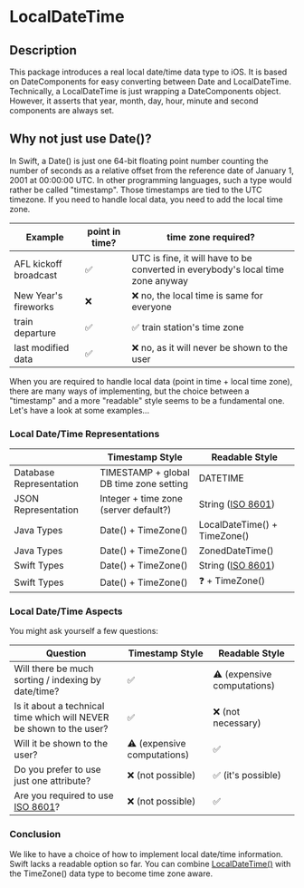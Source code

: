 # LocalDateTime

## Description

This package introduces a real local date/time data type to iOS. It is based on DateComponents for easy converting between Date and LocalDateTime. Technically, a LocalDateTime is just wrapping a DateComponents object. However, it asserts that year, month, day, hour, minute and second components are always set.

## Why not just use Date()?

In Swift, a Date() is just one 64-bit floating point number counting the number of seconds as a relative offset from the reference date of January 1, 2001 at 00:00:00 UTC. In other programming languages, such a type would rather be called "timestamp". Those timestamps are tied to the UTC timezone. If you need to handle local data, you need to add the local time zone.

| Example                  | point in time?  |  time zone required? |
|--------------------------|----------------------------------|--|
| AFL kickoff broadcast    | ✅ | UTC is fine, it will have to be converted in everybody's local time zone anyway |
| New Year's fireworks     | ❌ | ❌ no, the local time is same for everyone |
| train departure          | ✅ | ✅ train station's time zone |
| last modified data       | ✅ | ❌ no, as it will never be shown to the user |

When you are required to handle local data (point in time + local time zone), there are many ways of implementing, but the choice between a "timestamp" and a more "readable" style seems to be a fundamental one. Let's have a look at some examples...

### Local Date/Time Representations

|                          | Timestamp Style                          | Readable Style          |
|--------------------------|------------------------------------------|-------------------------------|
| Database Representation  | TIMESTAMP + global DB time zone setting  | DATETIME            |
| JSON Representation      | Integer + time zone (server default?)    | String ([ISO 8601](https://en.wikipedia.org/wiki/ISO_8601))             |
| Java Types               | Date() + TimeZone()                      | LocalDateTime() + TimeZone()  |
| Java Types               | Date() + TimeZone()                      | ZonedDateTime()               |
| Swift Types              | Date() + TimeZone()                      | String ([ISO 8601](https://en.wikipedia.org/wiki/ISO_8601))             |
| Swift Types              | Date() + TimeZone()                      | ❓ + TimeZone()               |

### Local Date/Time Aspects

You might ask yourself a few questions:

| Question                 | Timestamp Style                          | Readable Style                |
|--------------------------|------------------------------------------|-------------------------------|
| Will there be much sorting / indexing by date/time?               | ✅  | ⚠️ (expensive computations)                |
| Is it about a technical time which will NEVER be shown to the user? | ✅  | ❌ (not necessary)            |
| Will it be shown to the user?               | ⚠️ (expensive computations)        | ✅ |
| Do you prefer to use just one attribute?   | ❌ (not possible) | ✅ (it's possible) |
| Are you required to use [ISO 8601](https://en.wikipedia.org/wiki/ISO_8601)? | ❌ (not possible)  | ✅ |

### Conclusion

We like to have a choice of how to implement local date/time information. Swift lacks a readable option so far. You can combine [LocalDateTime()](Sources/LocalDateTime/LocalDateTime.swift) with the TimeZone() data type to become time zone aware.
